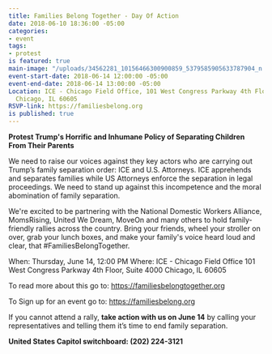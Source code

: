 ```yaml
---
title: Families Belong Together - Day Of Action
date: 2018-06-10 18:36:00 -05:00
categories:
- event
tags:
- protest
is featured: true
main-image: "/uploads/34562281_10156466300900859_5379585905633787904_n.jpg"
event-start-date: 2018-06-14 12:00:00 -05:00
event-end-date: 2018-06-14 13:00:00 -05:00
Location: ICE - Chicago Field Office, 101 West Congress Parkway 4th Floor, Suite 4000,
  Chicago, IL 60605
RSVP-link: https://familiesbelong.org
is published: true
---
```


**Protest Trump's Horrific and Inhumane Policy of Separating Children From Their Parents**

We need to raise our voices against they key actors who are carrying out Trump’s family separation order: ICE and U.S. Attorneys. ICE apprehends and separates families while US Attorneys enforce the separation in legal proceedings. We need to stand up against this incompetence and the moral abomination of family separation.

We're excited to be partnering with the National Domestic Workers Alliance, MomsRising, United We Dream, MoveOn and many others to hold family-friendly rallies across the country. Bring your friends, wheel your stroller on over, grab your lunch boxes, and make your family's voice heard loud and clear, that #FamiliesBelongTogether.

When: Thursday, June 14, 12:00 PM
Where: ICE - Chicago Field Office
101 West Congress Parkway 4th Floor, Suite 4000
Chicago, IL 60605

To read more about this go to: 
https://familiesbelongtogether.org

To Sign up for an event go to:
https://familiesbelong.org

If you cannot attend a rally, **take action with us on June 14** by calling your representatives and telling them it’s time to end family separation.

**United States Capitol switchboard: (202) 224-3121**